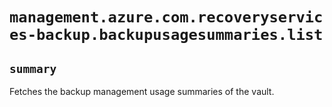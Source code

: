 # `management.azure.com.recoveryservices-backup.backupusagesummaries.list`

## `summary`
Fetches the backup management usage summaries of the vault.


